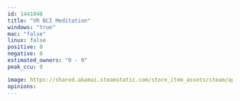 ```yaml
---
id: 1441040
title: "VR BCI Meditation"
windows: "true"
mac: "false"
linux: false
positive: 0
negative: 0
estimated_owners: "0 - 0"
peak_ccu: 0

image: https://shared.akamai.steamstatic.com/store_item_assets/steam/apps/1441040/header.jpg?t=1669828724
opinions:
---
```

